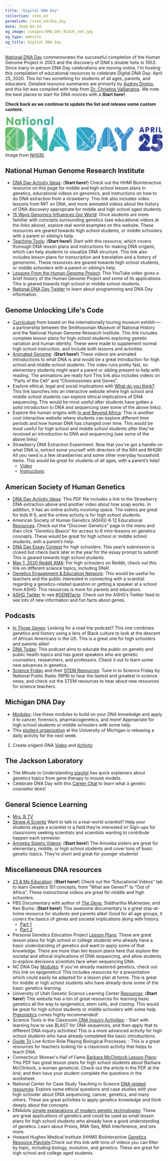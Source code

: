 ```yaml
---
title: "Digital DNA Day"
collection: stem_ed
permalink: /stem_ed/dna_day
date: 2020-04-24
og_image: /images/DNA_DAY_BLOCK_red.jpg
og_type: website
og_title: Digital DNA Day
---
```


<a href="https://www.genome.gov/dna-day" target="_blank">National DNA Day</a> commemorates the successful completion of the Human Genome Project in 2003 and the discovery of DNA's double helix in 1953. Since many in-person DNA Day celebrations are moving online, I'm hosting this compilation of educational resources to celebrate Digital DNA Day: April 25, 2020. This list has something for students of all ages, parents, and educators. Detailed resource summaries are primarily by <a href="https://audreydrotos.github.io" target="_blank">Audrey Drotos</a>, and this list was compiled with help from [Dr. Christina Vallianatos](https://www.linkedin.com/in/christinavallianatos/). We note the best places to start for DNA novices with a **Start here!**. 

**Check back as we continue to update the list and release some custom content.**

![](/images/DNA_DAY_long.jpg)
Image from <a href="https://www.genome.gov/dna-day/starter-kit" target="_blank">NHGRI</a>.  

## National Human Genome Research Institute
* <a href="https://www.genome.gov/dna-day/get-activity-ideas" target="_blank">DNA Day Activity Ideas</a>: (**Start here!**) Check out the HHMI Biointeractive resource on this page for middle and high school lesson plans in genetics, educational videos on genomics, and instructions on how to do DNA extraction from a strawberry. This link also includes video lessons from MIT on DNA, and more animated videos about the history of DNA discovery appropriate for middle and high school aged students. 
* <a href="https://www.genome.gov/dna-day/15-ways" target="_blank">15 Ways Genomics Influences Our World</a>: Once students are more familiar with concepts surrounding genetics (see educational videos at the links above), explore real world examples on this website. These resources are geared towards high school students, or middle schoolers with a parent or sibling’s help. 
* <a href="https://www.genome.gov/about-genomics/teaching-tools" target="_blank">Teaching Tools</a>: (**Start here!**) Start with this resource, which covers thorough DNA lesson plans and instructions for making DNA origami, which can help students to visualize DNA structure. This link also includes lesson plans for transcription and translation and a history of genonomic. These resources are geared towards high school students, or middle schoolers with a parent or sibling’s help. 
* <a href="https://www.youtube.com/watch?v=qOW5e4BgEa4" target="_blank">Lessons From the Human Genome Project</a>: This YouTube video gives a brief history of the Human Genome Project and some of its applications. This is geared towards high school or middle school students. 
* <a href="https://twitter.com/DNAday?ref_src=twsrc%5Egoogle%7Ctwcamp%5Eserp%7Ctwgr%5Eauthor" target="_blank">National DNA Day Twitter</a> to learn about programming and DNA Day information.

## Genome Unlocking Life's Code
* <a href="https://unlockinglifescode.org/learn/curriculum" target="_blank">Curriculum</a> from based on the internationally touring museum exhibit—-a partnership between the Smithosonian Museum of National History and the National Human Genome Research Institute. This link includes complete lesson plans for high school students exploring genetic variation and human identity. These were made to supplement normal high school instruction, and include both lessons and activities. 
* <a href="https://unlockinglifescode.org/media/animations/659#660" target="_blank">Animated Genome</a>: (**Start here!**) These videos are animated introductions to what DNA is and would be a great introduction for high school and middle school students. The video runs pretty fast, so elementary students might want a parent or sibling present to help with reading. The animations are really fun! This link also includes videos on “Parts of the Cell” and “Chromosomes and Genes”. 
* Explore ethical, legal and social implications with <a href="https://unlockinglifescode.org/wdyt/#/" target="_blank">What do you think?</a>: This link launches into an interactive website where high school and middle school students can explore ethical implications of DNA sequencing. This would be most useful after students have gotten a solid introduction to DNA and sequencing (see some of the above links). 
* Explore the human origins with <a href="https://unlockinglifescode.org/iaba/" target="_blank">In and Beyond Africa</a>: This is another cool interactive website where students can explore different time periods and how human DNA has changed over time. This would be most useful for high school and middle school students after they’ve received an introduction to DNA and sequencing (see some of the above links)
* Strawberry DNA Extraction Experiment: Now that you’ve got a handle on what DNA is, extract some yourself with directors of the NIH and NHGRI! All you need is a few strawberries and some other everyday household items. This would be great for students of all ages, with a parent’s help!
  - <a href="https://www.youtube.com/watch?v=hOpu4iN5Bh4" target="_blank">Video</a>
  - <a href="https://unlockinglifescode.org/education-resource-profile/dna-strawberries-tutorial-video-and-poster" target="_blank">Instructions</a>
  
## American Society of Human Genetics 
* <a href="https://www.ashg.org/wp-content/uploads/2020/03/Virtual-Programs-Handout-FINAL.pdf" target="_blank">DNA Day Activity Ideas</a>: This PDF file includes a link to the Strawberry DNA extraction above and another video about how soap works. In addition, it has an online activity involving space. The videos are great for kids K-5, and the online activity is for high school students.  
* American Society of Human Genetics (ASHG) K-12 Educational <a href="https://www.ashg.org/discover-genetics/k-12-education/" target="_blank">Resources</a>: Check out the “Discover Genetics” page in the menu and then click “Genetics Basics” for access to 6 mini-lessons on genetics concepts. These would be great for high school or middle school students, with a parent’s help.
* <a href="https://www.ashg.org/discover-genetics/k-12-education/dna-day/" target="_blank">DNA Day Essay Contest</a> for high schoolers. This year’s submission is closed but check back later in the year for the essay prompt to submit! This is geared towards high school students. 
* <a href="https://www.reddit.com/r/science/" target="_blank">May 1, 2020 Reddit AMA</a>: For high schoolers on Reddit, check out this link on different science topics, including DNA!
* <a href="https://www.ashg.org/discover-genetics/gene-network" target="_blank">Genetics Engagement & Education Network</a>: This would be useful for teachers and the public interested in connecting with a scientist regarding a genetics-related question or getting a speaker at a school from ASHG. This resources is more for parents and educators.
* <a href="https://twitter.com/GeneticsSociety" target="_blank">ASHG Twitter</a> to see <a href="https://twitter.com/hashtag/GENEfacts?src=hashtag_click" target="_blank"> #GENEfacts</a>: Check out the ASHG’s Twitter feed to see lots of new information and fun facts about genes. 

## Podcasts
  - <a href="https://inthosegenes.com" target="_blank">In Those Genes</a>: Looking for a road trip podcast? This one combines genetics and history using a lens of Black culture to look at the descent of African Americans in the US. This is a great one for high schoolers and parents alike!
  - <a href="http://dnapodcast.com/about-us" target="_blank">DNA Today</a>: This podcast aims to educate the public on genetic and public health topics and has guest speakers who are genetic counselors, researchers, and professors. Check it out to learn some new advances in genetics. 
  - <a href="https://www.sciencefriday.com" target="_blank">Science Friday</a> and their <a href="https://www.sciencefriday.com/segments/free-stem-resources/" target="_blank">STEM Resources</a>: Tune in to Science Friday by National Public Radio (NPR) to hear the lastest and greatest in science news, and check out the STEM resources to hear about new resources for science teachers. 
 
## Michigan DNA Day
* <a href="https://midnaday.com/the-modules/" target="_blank">Modules</a>: Use these modules to build on your DNA knowledge and apply it to cancer, forensics, pharmacogenetics, and more! Appropriate for high school students or middle schoolers with some help.  
* This <a href="https://midnaday.com" target="_blank">student organization</a> at the University of Michigan is releasing a daily activity for the next week. 
1. Create origami DNA 
  <a href="http://ow.ly/nGUB50znWCS" target="_blank">Video</a> and <a href="http://ow.ly/3mke50znWCT" target="_blank">Activity</a>
  
## The Jackson Laboratory
* The Minute to Understanding <a href="https://www.youtube.com/playlist?list=PLWNp6Z5dXDZ7uOGJHchb6F-zoExE8gwep" target="_blank">playlist</a> has quick explainers about genetics topics from gene therapy to mouse models.
* Celebrate DNA Day with this <a href="https://www.youtube.com/watch?v=U-djEmXdNZU&feature=youtu.be" target="_blank">Career Chat</a> to learn what a genetic counselor does! 
  
## General Science Learning
* <a href="https://www.instagram.com/mrs.b.tv/" target="_blank">Mrs. B TV</a>
* <a href="https://www.skypeascientist.com" target="_blank">Skype A Scients</a> Want to talk to a real-world scientist? Help your students skype a scientist in a field they’re interested in! Sign-ups for classrooms seeking scientists and scientists wanting to contribute happen each semester.
* <a href="https://www.youtube.com/user/AmoebaSisters" target="_blank">Amoeba Sisters Videos</a>: (**Start here!**) The Amoeba sisters are great for elementary, middle, or high school students and cover tons of basic genetic topics. They’re short and great for younger students! 
  
## Miscellaneous DNA resources 
* <a href="https://education.23andme.com" target="_blank">23 & Me Education</a>: (**Start here!**) Check out the “Educational Videos” tab to learn Genetics 101 concepts, from “What are Genes?” to “Out of Africa”. These instructional videos are great for middle and high schoolers. 
* PBS Documentary with author of <a href="https://www.goodreads.com/book/show/27276428-the-gene" target="_blank">*The Gene*</a>, Siddhartha Mukherjee, and Ken Burns: (**Start here!**) This awesome documentary is a great stay-at-home resource for students and parents alike! Good for all age groups, it covers the basics of genes and societal implications along with history.  
  - <a href="https://www.pbs.org/video/part-1-dawn-of-the-modern-age-of-genetics-27czqa/" target="_blank">Part 1</a>
  - <a href="https://www.pbs.org/video/part-2-revolution-in-the-treatment-of-disease-z9nxg5/" target="_blank">Part 2</a>
* Personal Genetics Education Project <a href="https://pged.org/lesson-plans/" target="_blank">Lesson Plans</a>: These are great lesson plans for high school or college students who already have a basic understanding of genetics and want to apply some of that knowledge. There are more than ten lesson plans here that explore the societal and ethical implications of DNA sequencing, and allow students to explore decisions scientists face when sequencing DNA. 
* NC DNA Day <a href="http://ncdnaday.org/learn-more/resources-2/" target="_blank">Modules</a>: If you’ve already mastered genetics, check out this link on epigenetics! This includes resources for a presentation which could easily be adapted for a lesson plan at home. This is great for middle or high school students who have already done some of the basic genetics learning.  
* University of Utah Genetic Science Learning Center <a href="https://learn.genetics.utah.edu" target="_blank">Resources</a>: (**Start here!**) This website has a ton of great resources for learning basic genetics all the way to epigenetics, stem cells, and cloning. This would be great for high school students or middle schoolers with some help. <a href="https://learn.genetics.utah.edu/content/pigeons/pigeonetics/" target="_blank">Pigeonetics</a> comes highly recommended!
* Science Tools in the Classroom <a href="http://www.stcnm.org/resources" target="_blank">DNA Inquiry Activities</a>: : Start with learning how to use BLAST for DNA sequences, and then apply that to different DNA inquiry activities! This is a more advanced activity for high school students who have already completed the basic introductions. 
* <a href="https://www.minipcr.com/professional-development/larp-live-action-role-playing-biological-processes/" target="_blank">Guide To</a> Live Action Role Playing Biological Processes: : This is a great resources for teachers looking for a classroom activity that helps to teach DNA. 
* Connecticut Women's Hall of Fame <a href="https://static1.squarespace.com/static/5d7121a2621fa50001fc829f/t/5dcc389a33e6e87259430eb6/1573948774306/STEMfems-McClintock.pdf" target="_blank">Barbara McClintock Lesson Plans</a>: This PDF has great lesson plans for high school students about Barbara McClintock, a woman geneticist. Check out the article in the PDF at the end, and then have your student complete the questions in the worksheet. 
* National Center for Case Study Teaching in Science <a href="https://sciencecases.lib.buffalo.edu/collection/results.html?keywords2=dna&submit=Search&subject_headings=&educational_level=&type_methods=&topical_areas=&date_posted2=" target="_blank">DNA related resources</a>: Explore some ethical questions and case studies with your high schooler about DNA sequencing, cancer, genetics, and many others. These are great activities to apply genetics knowledge and think deeply about the concepts. 
* DNAdots <a href="https://dnadots.minipcr.com/?s=&post_type=dnadots-item" target="_blank">simple explanations of modern genetic technologies</a>: These are great applications of genetics and could be used as small lesson plans for high school students who already have a good understanding of genetics. Learn about Prions, RNA-Seq, RNA Interference, and lots more. 
* Howard Hughes Medical Institute (HHMI) BioInteractive <a href="https://www.biointeractive.org/planning-tools/resource-playlists?f%5B0%5D=topics%3A28" target="_blank">Genetics Resource Playlists</a>:Check out this link with tons of videos you can filter by topic, including biology, evolution, and genetics. These are great for high school and college aged students.


